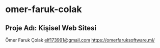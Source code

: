 # omer-faruk-colak

## Proje Adı: Kişisel Web Sitesi

Ömer Faruk Çolak
elf173991@gmail.com
https://omerfaruksoftware.ml/
